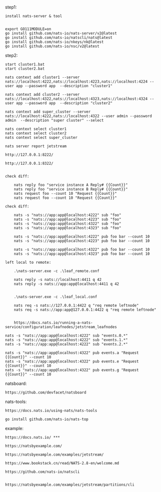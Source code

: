 step1:

    install nats-server & tool
    

    export GO111MODULE=on
    go install github.com/nats-io/nats-server/v2@latest
    go install github.com/nats-io/natscli/nats@latest
    go install github.com/nats-io/nkeys/nk@latest
    go install github.com/nats-io/nsc/v2@latest


step2:

    start cluster1.bat
    start cluster2.bat
   
    nats context add cluster1 --server nats://localhost:4222,nats://localhost:4223,nats://localhost:4224 --user app --password app  --description "cluster1"

    nats context add cluster2 --server nats://localhost:4322,nats://localhost:4323,nats://localhost:4324 --user app --password app  --description "cluster2"

    nats context add super_cluster --server nats://localhost:4222,nats://localhost:4322 --user admin --password admin  --description "super cluster" --select

    nats context select cluster1
    nats context select cluster2
    nats context select super_cluster

    nats server report jetstream

    http://127.0.0.1:8222/

    http://127.0.0.1:8322/


    check diff:

        nats reply foo "service instance A Reply# {{Count}}"
        nats reply foo "service instance B Reply# {{Count}}"
        nats request foo --count 10 "Request {{Count}}"
        nats request foo --count 10 "Request {{Count}}"

    check diff:

        nats -s "nats://app:app@localhost:4222" sub "foo"
        nats -s "nats://app:app@localhost:4223" sub "foo"
        nats -s "nats://app:app@localhost:4322" sub "foo"
        nats -s "nats://app:app@localhost:4323" sub "foo"

        nats -s "nats://app:app@localhost:4222" pub foo bar --count 10
        nats -s "nats://app:app@localhost:4223" pub foo bar --count 10

        nats -s "nats://app:app@localhost:4322" pub foo bar --count 10
        nats -s "nats://app:app@localhost:4323" pub foo bar --count 10

    left local to remote:

        .\nats-server.exe -c .\leaf_remote.conf

        nats reply -s nats://localhost:4411 q 42
        nats reply -s nats://app:app@localhost:4411 q 42


        .\nats-server.exe -c .\leaf_local.conf

        nats req -s nats://127.0.0.1:4422 q "req remote leftnode"
        nats req -s nats://app:app@127.0.0.1:4422 q "req remote leftnode"


        https://docs.nats.io/running-a-nats-service/configuration/leafnodes/jetstream_leafnodes
    
    nats -s "nats://app:app@localhost:4222" sub "events.0.*"
    nats -s "nats://app:app@localhost:4222" sub "events.1.*"
    nats -s "nats://app:app@localhost:4222" sub "events.2.*"

    nats -s "nats://app:app@localhost:4322" pub events.a "Request {{Count}}" --count 10
    nats -s "nats://app:app@localhost:4322" pub events.e "Request {{Count}}" --count 10
    nats -s "nats://app:app@localhost:4322" pub events.g "Request {{Count}}" --count 10

natsboard:

    https://github.com/devfacet/natsboard


nats-tools:

    https://docs.nats.io/using-nats/nats-tools

    go install github.com/nats-io/nats-top


example:

    https://docs.nats.io/ ***

    https://natsbyexample.com/

    https://natsbyexample.com/examples/jetstream/

    https://www.bookstack.cn/read/NATS-2.8-en/welcome.md

    https://github.com/nats-io/natscli


    https://natsbyexample.com/examples/jetstream/partitions/cli
